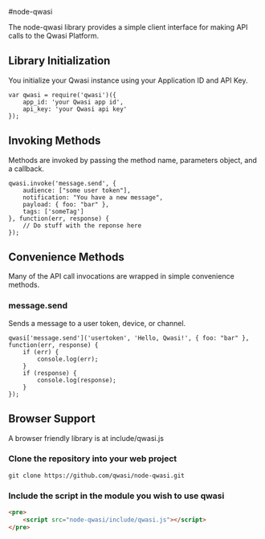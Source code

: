 #node-qwasi

The node-qwasi library provides a simple client interface for making API calls to the Qwasi Platform.


## Library Initialization

You initialize your Qwasi instance using your Application ID and API Key.

```
var qwasi = require('qwasi')({
	app_id: 'your Qwasi app id',
	api_key: 'your Qwasi api key'
});
```

## Invoking Methods
Methods are invoked by passing the method name, parameters object, and a callback.

```
qwasi.invoke('message.send', {
	audience: ["some user token"],
	notification: "You have a new message",
	payload: { foo: "bar" },
	tags: ['someTag']
}, function(err, response) {
	// Do stuff with the reponse here
});
```

## Convenience Methods

Many of the API call invocations are wrapped in simple convenience methods.

### message.send
Sends a message to a user token, device, or channel.

```
qwasi['message.send']('usertoken', 'Hello, Qwasi!', { foo: "bar" }, function(err, response) {
    if (err) {
		console.log(err);
    }
    if (response) {
		console.log(response);
    }
});
````

## Browser Support
A browser friendly library is at include/qwasi.js

### Clone the repository into your web project

```
git clone https://github.com/qwasi/node-qwasi.git
```

### Include the script in the module you wish to use qwasi

```html
<pre>
	<script src="node-qwasi/include/qwasi.js"></script>
</pre>
```
